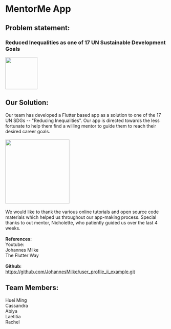 # MentorMe App

## Problem statement: 
### Reduced Inequalities as one of 17 UN Sustainable Development Goals
<img src="https://user-images.githubusercontent.com/61011188/192708066-791da16e-d2af-4ab1-8c98-563ed457ed2a.png" width="100px"/>

## Our Solution:
Our team has developed a Flutter based app as a solution to one of the 17 UN SDGs -- "Reducing Inequalities". Our app is directed towards the less fortunate to help them find a willing mentor to guide them to reach their desired career goals.
<br/>
<br/>
<img src="https://github.com/laexxtia/flutterkick/blob/main/flutter_01.png?raw=true" width="200px" />
<br/>
<br/>
We would like to thank the various online tutorials and open source code materials which helped us throughout our app-making process. Special thanks to out mentor, Nicholette, who patiently guided us over the last 4 weeks.
<br/>
<br/>
**References:**<br/>
Youtube:<br/>
Johannes Milke
<br/>
The Flutter Way
<br/>
<br/>
**Github:**<br/>
https://github.com/JohannesMilke/user_profile_ii_example.git


## Team Members:
Huei Ming <br />Cassandra <br />Abiya <br />Laetitia <br />Rachel

